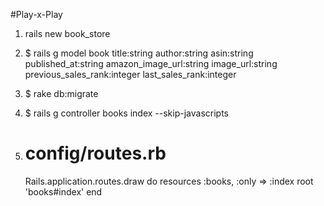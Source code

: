 #Play-x-Play

1. rails new book_store

2. $ rails g model book title:string author:string asin:string published_at:string amazon_image_url:string image_url:string previous_sales_rank:integer last_sales_rank:integer

3. $ rake db:migrate

4. $ rails g controller books index --skip-javascripts

5. # config/routes.rb

    Rails.application.routes.draw do
        resources :books, :only => :index
        root 'books#index'
    end
